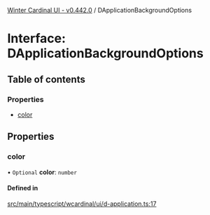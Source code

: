 [Winter Cardinal UI - v0.442.0](../index.md) / DApplicationBackgroundOptions

# Interface: DApplicationBackgroundOptions

## Table of contents

### Properties

- [color](DApplicationBackgroundOptions.md#color)

## Properties

### color

• `Optional` **color**: `number`

#### Defined in

[src/main/typescript/wcardinal/ui/d-application.ts:17](https://github.com/winter-cardinal/winter-cardinal-ui/blob/v0.442.0/src/main/typescript/wcardinal/ui/d-application.ts#L17)
